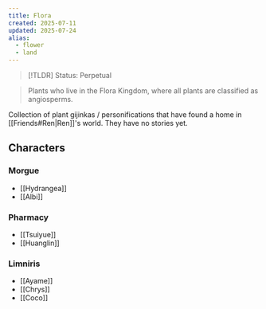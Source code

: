 ```yaml
---
title: Flora
created: 2025-07-11
updated: 2025-07-24
alias:
  - flower
  - land
---
```


> [!TLDR] Status: Perpetual

> Plants who live in the Flora Kingdom, where all plants are classified as angiosperms.

Collection of plant gijinkas / personifications that have found a home in [[Friends#Ren|Ren]]'s world. They have no stories yet.
## Characters
### Morgue
- [[Hydrangea]]
- [[Albi]]
### Pharmacy
- [[Tsuiyue]]
- [[Huanglin]]
### Limniris
- [[Ayame]]
- [[Chrys]]
- [[Coco]]
